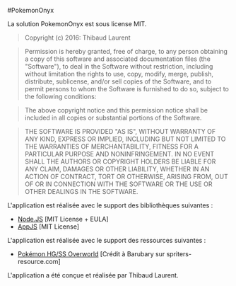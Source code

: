 #PokemonOnyx

La solution PokemonOnyx est sous license MIT.

> Copyright (c) 2016: Thibaud Laurent

> Permission is hereby granted, free of charge, to any person obtaining a copy of this software and associated documentation files (the "Software"), to deal in the Software without restriction, including without limitation the rights to use, copy, modify, merge, publish, distribute, sublicense, and/or sell copies of the Software, and to permit persons to whom the Software is furnished to do so, subject to the following conditions:

> The above copyright notice and this permission notice shall be included in all copies or substantial portions of the Software.

> THE SOFTWARE IS PROVIDED "AS IS", WITHOUT WARRANTY OF ANY KIND, EXPRESS OR IMPLIED, INCLUDING BUT NOT LIMITED TO THE WARRANTIES OF MERCHANTABILITY, FITNESS FOR A PARTICULAR PURPOSE AND NONINFRINGEMENT. IN NO EVENT SHALL THE AUTHORS OR COPYRIGHT HOLDERS BE LIABLE FOR ANY CLAIM, DAMAGES OR OTHER LIABILITY, WHETHER IN AN ACTION OF CONTRACT, TORT OR OTHERWISE, ARISING FROM, OUT OF OR IN CONNECTION WITH THE SOFTWARE OR THE USE OR OTHER DEALINGS IN THE SOFTWARE.

L'application est réalisée avec le support des bibliothèques suivantes :

- [Node.JS](https://github.com/nodejs/node/blob/master/LICENSE) [MIT License + EULA]
- [AppJS](https://github.com/appjs/appjs/blob/master/LICENSE) [MIT License]

L'application est réalisée avec le support des ressources suivantes :

- [Pokémon HG/SS Overworld](https://www.spriters-resource.com/resources/sheets/31/34110.png) [Crédit à Barubary sur spriters-resource.com]

L'application a été conçue et réalisée par Thibaud Laurent.
